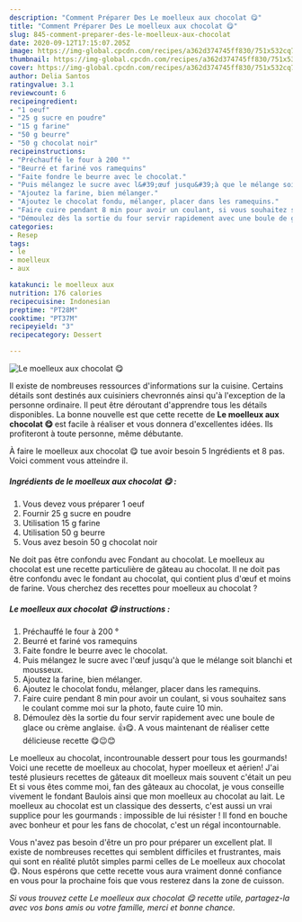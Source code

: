 ```yaml
---
description: "Comment Préparer Des Le moelleux aux chocolat 😋"
title: "Comment Préparer Des Le moelleux aux chocolat 😋"
slug: 845-comment-preparer-des-le-moelleux-aux-chocolat
date: 2020-09-12T17:15:07.205Z
image: https://img-global.cpcdn.com/recipes/a362d374745ff830/751x532cq70/le-moelleux-aux-chocolat-😋-photo-principale-de-la-recette.jpg
thumbnail: https://img-global.cpcdn.com/recipes/a362d374745ff830/751x532cq70/le-moelleux-aux-chocolat-😋-photo-principale-de-la-recette.jpg
cover: https://img-global.cpcdn.com/recipes/a362d374745ff830/751x532cq70/le-moelleux-aux-chocolat-😋-photo-principale-de-la-recette.jpg
author: Delia Santos
ratingvalue: 3.1
reviewcount: 6
recipeingredient:
- "1 oeuf"
- "25 g sucre en poudre"
- "15 g farine"
- "50 g beurre"
- "50 g chocolat noir"
recipeinstructions:
- "Préchauffé le four à 200 °"
- "Beurré et fariné vos ramequins"
- "Faite fondre le beurre avec le chocolat."
- "Puis mélangez le sucre avec l&#39;œuf jusqu&#39;à que le mélange soit blanchi et mousseux."
- "Ajoutez la farine, bien mélanger."
- "Ajoutez le chocolat fondu, mélanger, placer dans les ramequins."
- "Faire cuire pendant 8 min pour avoir un coulant, si vous souhaitez sans le coulant comme moi sur la photo, faute cuire 10 min."
- "Démoulez dès la sortie du four servir rapidement avec une boule de glace ou crème anglaise. 👍😋. A vous maintenant de réaliser cette délicieuse recette 😋😉😊"
categories:
- Resep
tags:
- le
- moelleux
- aux

katakunci: le moelleux aux 
nutrition: 176 calories
recipecuisine: Indonesian
preptime: "PT28M"
cooktime: "PT37M"
recipeyield: "3"
recipecategory: Dessert

---
```



![Le moelleux aux chocolat 😋](https://img-global.cpcdn.com/recipes/a362d374745ff830/751x532cq70/le-moelleux-aux-chocolat-😋-photo-principale-de-la-recette.jpg)

Il existe de nombreuses ressources d'informations sur la cuisine. Certains détails sont destinés aux cuisiniers chevronnés ainsi qu'à l'exception de la personne ordinaire. Il peut être déroutant d'apprendre tous les détails disponibles. La bonne nouvelle est que cette recette de <strong> Le moelleux aux chocolat 😋 </strong> est facile à réaliser et vous donnera d'excellentes idées. Ils profiteront à toute personne, même débutante.

<!--inarticleads1-->

À faire le moelleux aux chocolat 😋 tue avoir besoin 5 Ingrédients et 8 pas. Voici comment vous atteindre il.

##### Ingrédients de le moelleux aux chocolat 😋 :

1. Vous devez vous préparer 1 oeuf
1. Fournir 25 g sucre en poudre
1. Utilisation 15 g farine
1. Utilisation 50 g beurre
1. Vous avez besoin 50 g chocolat noir


Ne doit pas être confondu avec Fondant au chocolat. Le moelleux au chocolat est une recette particulière de gâteau au chocolat. Il ne doit pas être confondu avec le fondant au chocolat, qui contient plus d&#39;œuf et moins de farine. Vous cherchez des recettes pour moelleux au chocolat ? 

<!--inarticleads2-->

##### Le moelleux aux chocolat 😋 instructions :

1. Préchauffé le four à 200 °
1. Beurré et fariné vos ramequins
1. Faite fondre le beurre avec le chocolat.
1. Puis mélangez le sucre avec l&#39;œuf jusqu&#39;à que le mélange soit blanchi et mousseux.
1. Ajoutez la farine, bien mélanger.
1. Ajoutez le chocolat fondu, mélanger, placer dans les ramequins.
1. Faire cuire pendant 8 min pour avoir un coulant, si vous souhaitez sans le coulant comme moi sur la photo, faute cuire 10 min.
1. Démoulez dès la sortie du four servir rapidement avec une boule de glace ou crème anglaise. 👍😋. A vous maintenant de réaliser cette délicieuse recette 😋😉😊


Le moelleux au chocolat, incontrounable dessert pour tous les gourmands! Voici une recette de moelleux au chocolat, hyper moelleux et aérien! J&#39;ai testé plusieurs recettes de gâteaux dit moelleux mais souvent c&#39;était un peu Et si vous êtes comme moi, fan des gâteaux au chocolat, je vous conseille vivement le fondant Baulois ainsi que mon moelleux au chocolat au lait. Le moelleux au chocolat est un classique des desserts, c&#39;est aussi un vrai supplice pour les gourmands : impossible de lui résister ! Il fond en bouche avec bonheur et pour les fans de chocolat, c&#39;est un régal incontournable. 

<!--inarticleads1-->

<p>
Vous n'avez pas besoin d'être un pro pour préparer un excellent plat. Il existe de nombreuses recettes qui semblent difficiles et frustrantes, mais qui sont en réalité plutôt simples parmi celles de Le moelleux aux chocolat 😋. Nous espérons que cette recette vous aura vraiment donné confiance en vous pour la prochaine fois que vous resterez dans la zone de cuisson.
</p>

<p>
<i>Si vous trouvez cette Le moelleux aux chocolat 😋 recette utile, partagez-la avec vos bons amis ou votre famille, merci et bonne chance.</i>
</p>
